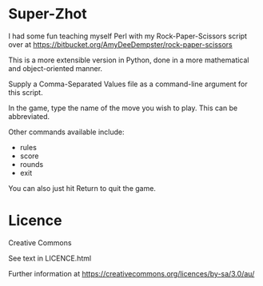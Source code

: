 Super-Zhot
==========

I had some fun teaching myself Perl with my Rock-Paper-Scissors script over at 
https://bitbucket.org/AmyDeeDempster/rock-paper-scissors

This is a more extensible version in Python, done in a more mathematical
and object-oriented manner.

Supply a Comma-Separated Values file as a command-line argument for this script.

In the game, type the name of the move you wish to play. 
This can be abbreviated.

Other commands available include:
* rules
* score
* rounds
* exit

You can also just hit Return to quit the game.

Licence
=======

Creative Commons

See text in LICENCE.html

Further information at https://creativecommons.org/licences/by-sa/3.0/au/

